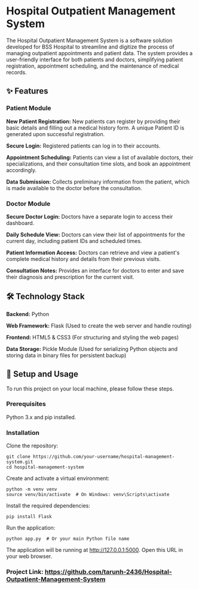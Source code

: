 # Hospital Outpatient Management System
The Hospital Outpatient Management System is a software solution developed for BSS Hospital to streamline and digitize the process of managing outpatient appointments and patient data. The system provides a user-friendly interface for both patients and doctors, simplifying patient registration, appointment scheduling, and the maintenance of medical records.

## ✨ Features
### Patient Module
**New Patient Registration:** New patients can register by providing their basic details and filling out a medical history form. A unique Patient ID is generated upon successful registration.

**Secure Login:** Registered patients can log in to their accounts.

**Appointment Scheduling:** Patients can view a list of available doctors, their specializations, and their consultation time slots, and book an appointment accordingly.

**Data Submission:** Collects preliminary information from the patient, which is made available to the doctor before the consultation.

### Doctor Module
**Secure Doctor Login:** Doctors have a separate login to access their dashboard.

**Daily Schedule View:** Doctors can view their list of appointments for the current day, including patient IDs and scheduled times.

**Patient Information Access:** Doctors can retrieve and view a patient's complete medical history and details from their previous visits.

**Consultation Notes:** Provides an interface for doctors to enter and save their diagnosis and prescription for the current visit.

## 🛠️ Technology Stack
**Backend:** Python

**Web Framework:** Flask (Used to create the web server and handle routing)

**Frontend:** HTML5 & CSS3 (For structuring and styling the web pages)

**Data Storage:** Pickle Module (Used for serializing Python objects and storing data in binary files for persistent backup)

## 🚀 Setup and Usage
To run this project on your local machine, please follow these steps.

### Prerequisites
Python 3.x and pip installed.

### Installation
Clone the repository:
```
git clone https://github.com/your-username/hospital-management-system.git
cd hospital-management-system
```
Create and activate a virtual environment:
```
python -m venv venv
source venv/bin/activate  # On Windows: venv\Scripts\activate
```
Install the required dependencies:
```
pip install Flask
```
Run the application:
```
python app.py  # Or your main Python file name
```
The application will be running at http://127.0.0.1:5000. Open this URL in your web browser.

### Project Link: https://github.com/tarunh-2436/Hospital-Outpatient-Management-System
